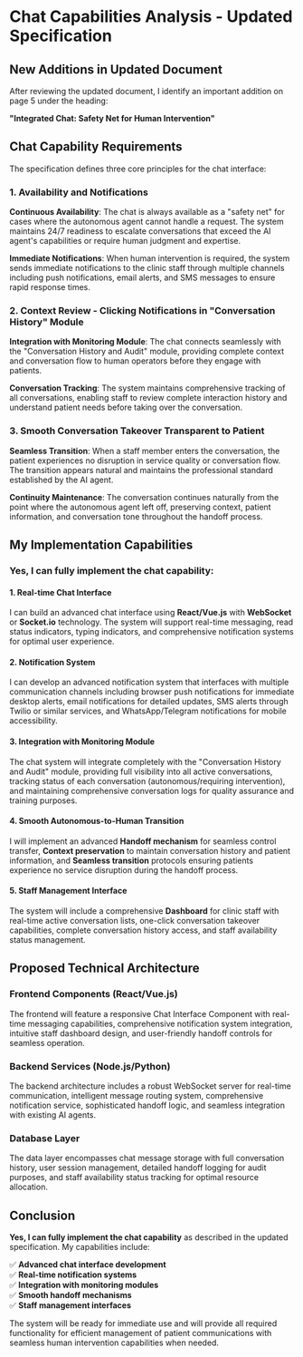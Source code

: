 # Chat Capabilities Analysis - Updated Specification

## New Additions in Updated Document

After reviewing the updated document, I identify an important addition on page 5 under the heading:

**"Integrated Chat: Safety Net for Human Intervention"**

## Chat Capability Requirements

The specification defines three core principles for the chat interface:

### 1. Availability and Notifications
**Continuous Availability**: The chat is always available as a "safety net" for cases where the autonomous agent cannot handle a request. The system maintains 24/7 readiness to escalate conversations that exceed the AI agent's capabilities or require human judgment and expertise.

**Immediate Notifications**: When human intervention is required, the system sends immediate notifications to the clinic staff through multiple channels including push notifications, email alerts, and SMS messages to ensure rapid response times.

### 2. Context Review - Clicking Notifications in "Conversation History" Module
**Integration with Monitoring Module**: The chat connects seamlessly with the "Conversation History and Audit" module, providing complete context and conversation flow to human operators before they engage with patients.

**Conversation Tracking**: The system maintains comprehensive tracking of all conversations, enabling staff to review complete interaction history and understand patient needs before taking over the conversation.

### 3. Smooth Conversation Takeover Transparent to Patient
**Seamless Transition**: When a staff member enters the conversation, the patient experiences no disruption in service quality or conversation flow. The transition appears natural and maintains the professional standard established by the AI agent.

**Continuity Maintenance**: The conversation continues naturally from the point where the autonomous agent left off, preserving context, patient information, and conversation tone throughout the handoff process.

## My Implementation Capabilities

### Yes, I can fully implement the chat capability:

#### 1. **Real-time Chat Interface**
I can build an advanced chat interface using **React/Vue.js** with **WebSocket** or **Socket.io** technology. The system will support real-time messaging, read status indicators, typing indicators, and comprehensive notification systems for optimal user experience.

#### 2. **Notification System**
I can develop an advanced notification system that interfaces with multiple communication channels including browser push notifications for immediate desktop alerts, email notifications for detailed updates, SMS alerts through Twilio or similar services, and WhatsApp/Telegram notifications for mobile accessibility.

#### 3. **Integration with Monitoring Module**
The chat system will integrate completely with the "Conversation History and Audit" module, providing full visibility into all active conversations, tracking status of each conversation (autonomous/requiring intervention), and maintaining comprehensive conversation logs for quality assurance and training purposes.

#### 4. **Smooth Autonomous-to-Human Transition**
I will implement an advanced **Handoff mechanism** for seamless control transfer, **Context preservation** to maintain conversation history and patient information, and **Seamless transition** protocols ensuring patients experience no service disruption during the handoff process.

#### 5. **Staff Management Interface**
The system will include a comprehensive **Dashboard** for clinic staff with real-time active conversation lists, one-click conversation takeover capabilities, complete conversation history access, and staff availability status management.

## Proposed Technical Architecture

### Frontend Components (React/Vue.js)
The frontend will feature a responsive Chat Interface Component with real-time messaging capabilities, comprehensive notification system integration, intuitive staff dashboard design, and user-friendly handoff controls for seamless operation.

### Backend Services (Node.js/Python)
The backend architecture includes a robust WebSocket server for real-time communication, intelligent message routing system, comprehensive notification service, sophisticated handoff logic, and seamless integration with existing AI agents.

### Database Layer
The data layer encompasses chat message storage with full conversation history, user session management, detailed handoff logging for audit purposes, and staff availability status tracking for optimal resource allocation.

## Conclusion

**Yes, I can fully implement the chat capability** as described in the updated specification. My capabilities include:

✅ **Advanced chat interface development**  
✅ **Real-time notification systems**  
✅ **Integration with monitoring modules**  
✅ **Smooth handoff mechanisms**  
✅ **Staff management interfaces**  

The system will be ready for immediate use and will provide all required functionality for efficient management of patient communications with seamless human intervention capabilities when needed.
